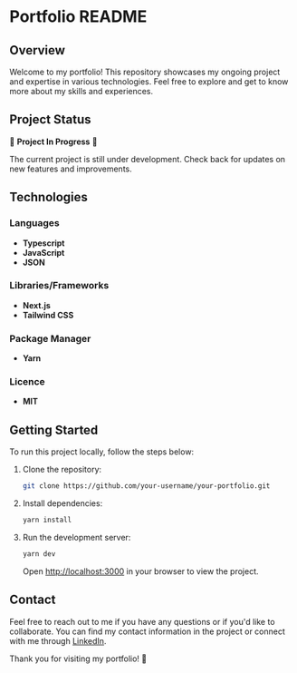 # Portfolio README

## Overview

Welcome to my portfolio! This repository showcases my ongoing project and expertise in various technologies. Feel free to explore and get to know more about my skills and experiences.

## Project Status

🚧 **Project In Progress** 🚧

The current project is still under development. Check back for updates on new features and improvements.

## Technologies

### Languages
- **Typescript**
- **JavaScript**
- **JSON**

### Libraries/Frameworks
- **Next.js**
- **Tailwind CSS**

### Package Manager
- **Yarn**

### Licence
- **MIT**

## Getting Started

To run this project locally, follow the steps below:

1. Clone the repository:

   ```bash
   git clone https://github.com/your-username/your-portfolio.git
   ```

2. Install dependencies:

   ```bash
   yarn install
   ```

3. Run the development server:

   ```bash
   yarn dev
   ```

   Open [http://localhost:3000](http://localhost:3000) in your browser to view the project.

## Contact

Feel free to reach out to me if you have any questions or if you'd like to collaborate. You can find my contact information in the project or connect with me through [LinkedIn](https://www.linkedin.com/in/your-linkedin-profile).

Thank you for visiting my portfolio! 🚀
